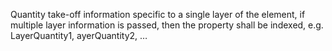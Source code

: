 ﻿Quantity take-off information specific to a single layer of the element,  if multiple layer information is passed, then the property shall be indexed, e.g. LayerQuantity1, ayerQuantity2, …